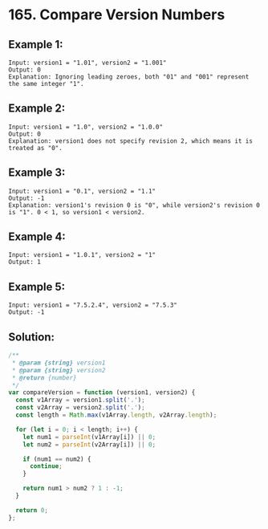 # 165. Compare Version Numbers

## Example 1:

    Input: version1 = "1.01", version2 = "1.001"
    Output: 0
    Explanation: Ignoring leading zeroes, both "01" and "001" represent the same integer "1".

## Example 2:

    Input: version1 = "1.0", version2 = "1.0.0"
    Output: 0
    Explanation: version1 does not specify revision 2, which means it is treated as "0".

## Example 3:

    Input: version1 = "0.1", version2 = "1.1"
    Output: -1
    Explanation: version1's revision 0 is "0", while version2's revision 0 is "1". 0 < 1, so version1 < version2.

## Example 4:

    Input: version1 = "1.0.1", version2 = "1"
    Output: 1

## Example 5:

    Input: version1 = "7.5.2.4", version2 = "7.5.3"
    Output: -1

## Solution:

```javascript
/**
 * @param {string} version1
 * @param {string} version2
 * @return {number}
 */
var compareVersion = function (version1, version2) {
  const v1Array = version1.split('.');
  const v2Array = version2.split('.');
  const length = Math.max(v1Array.length, v2Array.length);

  for (let i = 0; i < length; i++) {
    let num1 = parseInt(v1Array[i]) || 0;
    let num2 = parseInt(v2Array[i]) || 0;

    if (num1 == num2) {
      continue;
    }

    return num1 > num2 ? 1 : -1;
  }

  return 0;
};
```
